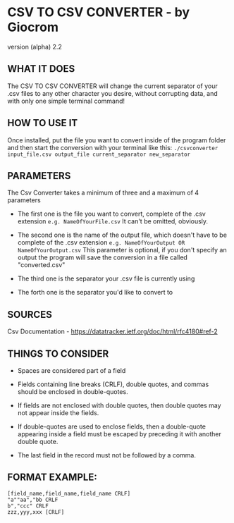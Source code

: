# CSV TO CSV CONVERTER - by Giocrom
  version (alpha) 2.2


## WHAT IT DOES
The CSV TO CSV CONVERTER will change the current separator of your .csv files to
any other character you desire, without corrupting data, and with only one
simple terminal command!


## HOW TO USE IT
Once installed, put the file you want to convert inside of the program folder
and then start the conversion with your terminal like this:
`./csvconverter input_file.csv output_file current_separator new_separator`


## PARAMETERS
The Csv Converter takes a minimum of three and a maximum of 4 parameters

- The first one is the file you want to convert, complete of the .csv extension
  `e.g. NameOfYourFile.csv`
  It can't be omitted, obviously.

- The second one is the name of the output file, which doesn't have to be
  complete of the .csv extension
  `e.g. NameOfYourOutput OR NameOfYourOutput.csv`
  This parameter is optional, if you don't specify an output the program will
  save the conversion in a file called "converted.csv"

- The third one is the separator your .csv file is currently using

- The forth one is the separator you'd like to convert to


## SOURCES
Csv Documentation - https://datatracker.ietf.org/doc/html/rfc4180#ref-2


## THINGS TO CONSIDER
- Spaces are considered part of a field

- Fields containing line breaks (CRLF), double quotes, and commas
  should be enclosed in double-quotes.

- If fields are not enclosed with double quotes, then double quotes may not
  appear inside the fields.

- If double-quotes are used to enclose fields, then a double-quote
  appearing inside a field must be escaped by preceding it with
  another double quote.

- The last field in the record must not be followed by a comma.


## FORMAT EXAMPLE:
    [field_name,field_name,field_name CRLF]
    "a""aa","bb CRLF
    b","ccc" CRLF
    zzz,yyy,xxx [CRLF]
